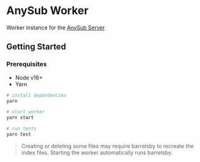 # AnySub Worker

Worker instance for the [AnySub Server](https://github.com/any-sub/server)

## Getting Started

### Prerequisites

* Node v16+
* Yarn

```bash
# install dependencies
yarn

# start worker
yarn start

# run tests
yarn test
```

> Creating or deleting some files may require barrelsby to recreate the index files.
> Starting the worker automatically runs barrelsby.